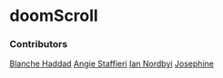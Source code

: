 # doomScroll

### Contributors
 [Blanche Haddad](https://github.com/BHaddad1)
 [Angie Staffieri](https://github.com/arstaffieri)
 [Ian Nordbyi](https://github.com/nordbyi)
 [Josephine](https://github.com/jheidepriem)
